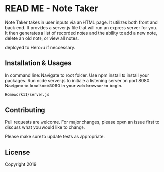 # READ ME - Note Taker

Note Taker takes in user inputs via an HTML page. It utilizes both front and back end. It provides a server.js file that will run an express server for you. It then generates a list of recorded notes and the ability to add a new note, delete an old note, or view all notes. 

 deployed to Heroku if neccessary. 

## Installation & Usages

In command line:
Navigate to root folder.
Use npm install to install your packages. 
Run node server.js to initiate a listening server on port 8080.
Navigate to localhost:8080 in your web browser to begin. 


```bash
Homework11/server.js
```

## Contributing
Pull requests are welcome. For major changes, please open an issue first to discuss what you would like to change.

Please make sure to update tests as appropriate.

## License
Copyright 2019